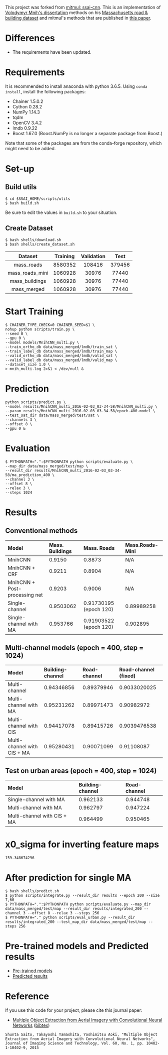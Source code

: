 This project was forked from [mitmul: ssai-cnn](https://github.com/mitmul/ssai-cnn).
This is an implementation of [Volodymyr Mnih's dissertation](https://www.cs.toronto.edu/~vmnih/docs/Mnih_Volodymyr_PhD_Thesis.pdf) methods on his [Massachusetts road & building dataset](https://www.cs.toronto.edu/~vmnih/data/) and mitmul's methods that are published in [this paper](http://www.ingentaconnect.com/content/ist/jist/2016/00000060/00000001/art00003).

# Differences

- The requirements have been updated.

# Requirements

It is recommended to install anaconda with python 3.6.5. Using `conda install`, install the following packages:
  - Chainer 1.5.0.2
  - Cython 0.28.2
  - NumPy 1.14.3
  - tqdm
  - OpenCV 3.4.2
  - lmdb 0.9.22
  - Boost 1.67.0 (Boost.NumPy is no longer a separate package from Boost.)

Note that some of the packages are from the conda-forge repository, which might need to be added.

# Set-up
## Build utils

```
$ cd $SSAI_HOME/scripts/utils
$ bash build.sh
```

Be sure to edit the values in `build.sh` to your situation.

## Create Dataset

```
$ bash shells/download.sh
$ bash shells/create_dataset.sh
```

Dataset         | Training | Validation |  Test
:-------------: | :------: | :--------: | :---:
  mass_roads    | 8580352  |   108416   | 379456
mass_roads_mini | 1060928  |   30976    | 77440
mass_buildings  | 1060928  |   30976    | 77440
  mass_merged   | 1060928  |   30976    | 77440

# Start Training

```
$ CHAINER_TYPE_CHECK=0 CHAINER_SEED=$1 \
nohup python scripts/train.py \
--seed 0 \
--gpu 0 \
--model models/MnihCNN_multi.py \
--train_ortho_db data/mass_merged/lmdb/train_sat \
--train_label_db data/mass_merged/lmdb/train_map \
--valid_ortho_db data/mass_merged/lmdb/valid_sat \
--valid_label_db data/mass_merged/lmdb/valid_map \
--dataset_size 1.0 \
> mnih_multi.log 2>&1 < /dev/null &
```

# Prediction

```
python scripts/predict.py \
--model results/MnihCNN_multi_2016-02-03_03-34-58/MnihCNN_multi.py \
--param results/MnihCNN_multi_2016-02-03_03-34-58/epoch-400.model \
--test_sat_dir data/mass_merged/test/sat \
--channels 3 \
--offset 8 \
--gpu 0 &
```

# Evaluation

```
$ PYTHONPATH=".":$PYTHONPATH python scripts/evaluate.py \
--map_dir data/mass_merged/test/map \
--result_dir results/MnihCNN_multi_2016-02-03_03-34-58/ma_prediction_400 \
--channel 3 \
--offset 8 \
--relax 3 \
--steps 1024
```

# Results

## Conventional methods

Model                         | Mass. Buildings | Mass. Roads            | Mass.Roads-Mini
:---------------------------- | :-------------- | :--------------------- | :--------------
MnihCNN                       | 0.9150          | 0.8873                 | N/A
MnihCNN + CRF                 | 0.9211          | 0.8904                 | N/A
MnihCNN + Post-processing net | 0.9203          | 0.9006                 | N/A
Single-channel                | 0.9503062       | 0.91730195 (epoch 120) | 0.89989258
Single-channel with MA        | 0.953766        | 0.91903522 (epoch 120) | 0.902895

## Multi-channel models (epoch = 400, step = 1024)

Model                       | Building-channel | Road-channel | Road-channel (fixed)
:-------------------------- | :--------------- | :----------- | :-------------------
Multi-channel               | 0.94346856       | 0.89379946   | 0.9033020025
Multi-channel with MA       | 0.95231262       | 0.89971473   | 0.90982972
Multi-channel with CIS      | 0.94417078       | 0.89415726   | 0.9039476538
Multi-channel with CIS + MA | 0.95280431       | 0.90071099   | 0.91108087

## Test on urban areas (epoch = 400, step = 1024)

Model                       | Building-channel | Road-channel
:-------------------------- | :--------------- | :-----------
Single-channel with MA      | 0.962133         | 0.944748
Multi-channel with MA       | 0.962797         | 0.947224
Multi-channel with CIS + MA | 0.964499         | 0.950465

# x0_sigma for inverting feature maps

```
159.348674296
```

# After prediction for single MA

```
$ bash shells/predict.sh
$ python scripts/integrate.py --result_dir results --epoch 200 --size 7,60
$ PYTHONPATH=".":$PYTHONPATH python scripts/evaluate.py --map_dir data/mass_merged/test/map --result_dir results/integrated_200 --channel 3 --offset 8 --relax 3 --steps 256
$ PYTHONPATH="." python scripts/eval_urban.py --result_dir results/integrated_200 --test_map_dir data/mass_merged/test/map --steps 256
```

# Pre-trained models and Predicted results

- [Pre-trained models](https://github.com/mitmul/ssai-cnn/wiki/Pre-trained-models)
- [Predicted results](https://github.com/mitmul/ssai-cnn/wiki/Predicted-results)

# Reference

If you use this code for your project, please cite this journal paper:

- [Multiple Object Extraction from Aerial Imagery with Convolutional Neural Networks](http://www.ingentaconnect.com/content/ist/jist/2016/00000060/00000001/art00003) ([bibtex](http://www.ingentaconnect.com/content/ist/jist/2016/00000060/00000001/art00003;jsessionid=3bmr095n0lb07.alice?format=bib))

```Shunta Saito, Takayoshi Yamashita, Yoshimitsu Aoki, "Multiple Object Extraction from Aerial Imagery with Convolutional Neural Networks", Journal of Imaging Science and Technology, Vol. 60, No. 1, pp. 10402-1-10402-9, 2015```
